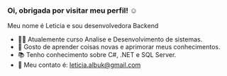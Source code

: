 ### Oi, obrigada por visitar meu perfil! ☺

Meu nome é Leticia e sou desenvolvedora Backend
- 👩‍💻 Atualemente curso Analise e Desenvolvimento de sistemas.
- 💜 Gosto de aprender coisas novas e aprimorar meus conhecimentos.
- 📚 Tenho conhecimento sobre C#, .NET e SQL Server.
- 📧 Meu contato é: leticia.albuk@gmail.com
<!--
**leticialbuk/leticialbuk** is a ✨ _special_ ✨ repository because its `README.md` (this file) appears on your GitHub profile.

